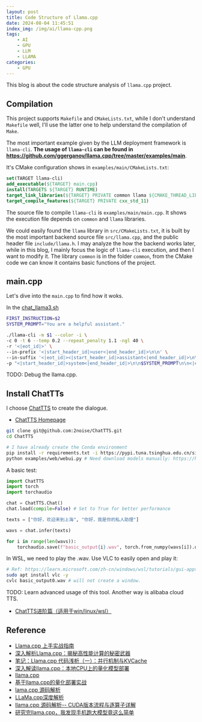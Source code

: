 ```yaml
---
layout: post
title: Code Structure of Llama.cpp
date: 2024-08-04 11:45:51
index_img: /img/ai/llama-cpp.png
tags:
    - AI
    - GPU
    - LLM
    - LLAMA
categories: 
    - GPU
---
```


This blog is about the code structure analysis of `llama.cpp` project.

<!-- more -->

## Compilation

This project supports `Makefile` and `CMakeLists.txt`, while I don't understand `Makefile` well, I'll use the latter one to help understand the compilation of `Make`.

The most important example given by the LLM deployment framework is `llama-cli`. **The usage of `llama-cli` can be found in <https://github.com/ggerganov/llama.cpp/tree/master/examples/main>**.

It's CMake configuration shows in `examples/main/CMakeLists.txt`:

```cmake
set(TARGET llama-cli)
add_executable(${TARGET} main.cpp)
install(TARGETS ${TARGET} RUNTIME)
target_link_libraries(${TARGET} PRIVATE common llama ${CMAKE_THREAD_LIBS_INIT})
target_compile_features(${TARGET} PRIVATE cxx_std_11)
```

The source file to compile `llama-cli` is `examples/main/main.cpp`. It shows the execution file depends on `common` and `llama` libraries.

We could easily found the `llama` library in `src/CMakeLists.txt`, it is built by the most important backend source file `src/llama.cpp`, and the public header file `include/llama.h`. I may analyze the how the backend works later, while in this blog, I mainly focus the logic of `llama-cli` execution, and then I want to modify it. The library `common` is in the folder `common`, from the CMake code we can know it contains basic functions of the project.

## main.cpp

Let's dive into the `main.cpp` to find how it woks.

In the [chat_llama3.sh](https://www.jianliang-shen.cn/2024/07/23/GPU/Local-LLAMA-Deployment/)

```bash
FIRST_INSTRUCTION=$2
SYSTEM_PROMPT="You are a helpful assistant."

./llama-cli -m $1 --color -i \
-c 0 -t 6 --temp 0.2 --repeat_penalty 1.1 -ngl 40 \
-r '<|eot_id|>' \
--in-prefix '<|start_header_id|>user<|end_header_id|>\n\n' \
--in-suffix '<|eot_id|><|start_header_id|>assistant<|end_header_id|>\n\n' \
-p "<|start_header_id|>system<|end_header_id|>\n\n$SYSTEM_PROMPT\n\n<|eot_id|><|start_header_id|>user<|end_header_id|>\n\n$FIRST_INSTRUCTION\n\n<|eot_id|><|start_header_id|>assistant<|end_header_id|>\n\n"
```

TODO: Debug the llama.cpp.

## Install ChatTTs

I choose [ChatTTS](https://github.com/2noise/ChatTTS) to create the dialogue.

- [ChatTTS Homepage](https://chattts.com/zh)

```bash
git clone git@github.com:2noise/ChatTTS.git
cd ChatTTS

# I have already create the Conda environment
pip install -r requirements.txt -i https://pypi.tuna.tsinghua.edu.cn/simple
python examples/web/webui.py # Need download models manually: https://huggingface.co/2Noise/ChatTTS
```

A basic test:

```py
import ChatTTS
import torch
import torchaudio

chat = ChatTTS.Chat()
chat.load(compile=False) # Set to True for better performance

texts = ["你好，欢迎来到上海", "你好，我是你的私人助理"]

wavs = chat.infer(texts)

for i in range(len(wavs)):
    torchaudio.save(f"basic_output{i}.wav", torch.from_numpy(wavs[i]).unsqueeze(0), 24000)
```

In WSL, we need to play the .wav. Use VLC to easily open and play it:

```bash
# Ref: https://learn.microsoft.com/zh-cn/windows/wsl/tutorials/gui-apps
sudo apt install vlc -y
cvlc basic_output0.wav # will not create a window.
```

TODO: Learn advanced usage of this tool. Another way is alibaba cloud TTS.

- [ChatTTS进阶篇（适用于win/linux/wsl）](https://blog.csdn.net/imok1234567/article/details/140192207)

## Reference

- [Llama.cpp 上手实战指南](https://blog.yanghong.dev/llama-cpp-practice/)
- [深入解析Llama.cpp：揭秘高性能计算的秘密武器](https://cloud.baidu.com/article/3261084)
- [笔记：Llama.cpp 代码浅析（一）：并行机制与KVCache](https://zhuanlan.zhihu.com/p/670515231)
- [深入解读llama.cpp：本地CPU上的量化模型部署](https://developer.baidu.com/article/details/3185708)
- [llama.cpp](https://blog.csdn.net/qq_29788741/article/details/132352856)
- [基于llama.cpp的量化部署实战](https://www.53ai.com/news/qianyanjishu/976.html)
- [lama.cpp 源码解析](https://gitcode.csdn.net/662f72ce16ca5020cb5b6ef3.html)
- [LLaMa.cpp深度解析](https://hub.baai.ac.cn/view/28608)
- [llama.cpp 源码解析-- CUDA版本流程与逐算子详解](https://www.bilibili.com/video/BV1Ez4y1w7fc/?vd_source=5b91070ddac10c80113df5d29b7e2899)
- [研究完llama.cpp，我发现手机跑大模型竟这么简单](https://cloud.tencent.com/developer/article/2325942)
